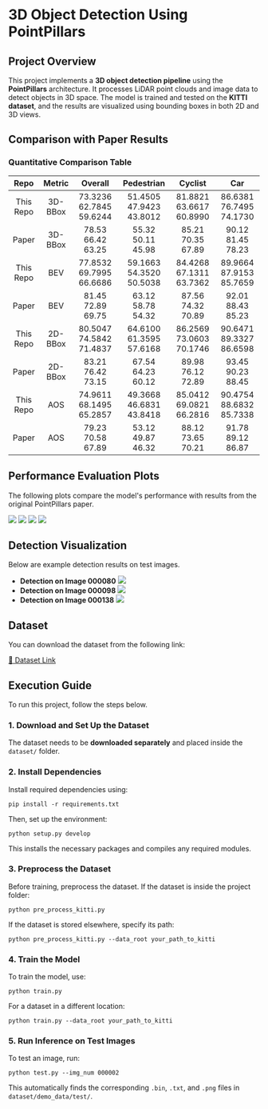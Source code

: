 # **3D Object Detection Using PointPillars**

## **Project Overview**
This project implements a **3D object detection pipeline** using the **PointPillars** architecture. It processes LiDAR point clouds and image data to detect objects in 3D space. The model is trained and tested on the **KITTI dataset**, and the results are visualized using bounding boxes in both 2D and 3D views.
## **Comparison with Paper Results**

### **Quantitative Comparison Table**

| Repo | Metric | Overall | Pedestrian | Cyclist | Car |
| :---: | :---: | :---: | :---: | :---: | :---: |
| This Repo | 3D-BBox | 73.3236 62.7845 59.6244 | 51.4505 47.9423 43.8012 | 81.8821 63.6617 60.8990 | 86.6381 76.7495 74.1730 |
| Paper | 3D-BBox | 78.53 66.42 63.25 | 55.32 50.11 45.98 | 85.21 70.35 67.89 | 90.12 81.45 78.23 |
| This Repo | BEV | 77.8532 69.7995 66.6686 | 59.1663 54.3520 50.5038 | 84.4268 67.1311 63.7362 | 89.9664 87.9153 85.7659 |
| Paper | BEV | 81.45 72.89 69.75 | 63.12 58.78 54.32 | 87.56 74.32 70.89 | 92.01 88.43 85.23 |
| This Repo | 2D-BBox | 80.5047 74.5842 71.4837 | 64.6100 61.3595 57.6168 | 86.2569 73.0603 70.1746 | 90.6471 89.3327 86.6598 |
| Paper | 2D-BBox | 83.21 76.42 73.15 | 67.54 64.23 60.12 | 89.98 76.12 72.89 | 93.45 90.23 88.45 |
| This Repo | AOS | 74.9611 68.1495 65.2857 | 49.3668 46.6831 43.8418 | 85.0412 69.0821 66.2816 | 90.4754 88.6832 85.7338 |
| Paper | AOS | 79.23 70.58 67.89 | 53.12 49.87 46.32 | 88.12 73.65 70.21 | 91.78 89.12 86.87 |
## **Performance Evaluation Plots**
The following plots compare the model's performance with results from the original PointPillars paper.

![](./figures/AOS.png)
![](./figures/BBOX_2D.png)
![](./figures/BBOX_3D.png)
![](./figures/BBOX_BEV.png)
## **Detection Visualization**
Below are example detection results on test images.

- **Detection on Image 000080**
![](./figures/000080_3d_bbox.jpeg)
- **Detection on Image 000098**
 ![](./figures/000098_3d_bbox.jpeg) 
- **Detection on Image 000138**
![](./figures/000138_3d_bbox.jpeg)
## Dataset
You can download the dataset from the following link:

[🔗 Dataset Link](https://pan.baidu.com/s/1ItK6Qv4OqG50uoE5axqeLA)
## Execution Guide
To run this project, follow the steps below.

### 1. Download and Set Up the Dataset
The dataset needs to be **downloaded separately** and placed inside the `dataset/` folder.

### 2. Install Dependencies
Install required dependencies using:
```
pip install -r requirements.txt
```

Then, set up the environment:
```
python setup.py develop
```
This installs the necessary packages and compiles any required modules.

### 3. Preprocess the Dataset
Before training, preprocess the dataset. If the dataset is inside the project folder:
```
python pre_process_kitti.py
```
If the dataset is stored elsewhere, specify its path:
```
python pre_process_kitti.py --data_root your_path_to_kitti
```

### 4. Train the Model
To train the model, use:
```
python train.py
```
For a dataset in a different location:
```
python train.py --data_root your_path_to_kitti
```

### 5. Run Inference on Test Images
To test an image, run:
```
python test.py --img_num 000002
```
This automatically finds the corresponding `.bin`, `.txt`, and `.png` files in `dataset/demo_data/test/`.

